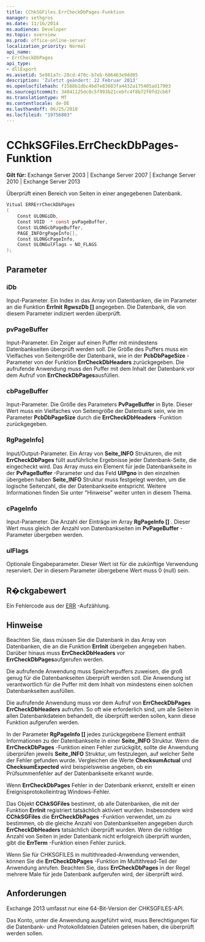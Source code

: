```yaml
---
title: CChkSGFiles.ErrCheckDbPages-Funktion
manager: sethgros
ms.date: 11/16/2014
ms.audience: Developer
ms.topic: overview
ms.prod: office-online-server
localization_priority: Normal
api_name:
- ErrCheckDbPages
api_type:
- dllExport
ms.assetid: 5e981a7c-28cd-470c-b7eb-606463e9dd05
description: 'Zuletzt geändert: 22 Februar 2013'
ms.openlocfilehash: f1588b1dbc4bd7e83683fa4432a175405ad17903
ms.sourcegitcommit: 34041125dc8c5f993b21cebfc4f8b72f0fd2cb6f
ms.translationtype: MT
ms.contentlocale: de-DE
ms.lasthandoff: 06/25/2018
ms.locfileid: "19756803"
---
```

# <a name="cchksgfileserrcheckdbpages-function"></a>CChkSGFiles.ErrCheckDbPages-Funktion

**Gilt für:** Exchange Server 2003 | Exchange Server 2007 | Exchange Server 2010 | Exchange Server 2013
  
Überprüft einen Bereich von Seiten in einer angegebenen Datenbank. 
  
```cs
Vitual ERRErrCheckDbPages  
(
    Const ULONGiDb,
    Const VOID  * const pvPageBuffer,
    Const ULONGcbPageBuffer,
    PAGE_INFOrgPageInfo[],
    Const ULONGcPageInfo,
    Const ULONGulFlags = NO_FLAGS
);

```

## <a name="parameters"></a>Parameter

### <a name="idb"></a>iDb
  
Input-Parameter. Ein Index in das Array von Datenbanken, die im Parameter an die Funktion **ErrInit** **RgwszDb []** angegeben. Die Datenbank, die von diesem Parameter indiziert werden überprüft. 
    
### <a name="pvpagebuffer"></a>pvPageBuffer 
  
Input-Parameter. Ein Zeiger auf einen Puffer mit mindestens Datenbankseiten überprüft werden soll. Die Größe des Puffers muss ein Vielfaches von Seitengröße der Datenbank, wie in der **PcbDbPageSize** -Parameter von der Funktion **ErrCheckDbHeaders** zurückgegeben. Die aufrufende Anwendung muss den Puffer mit dem Inhalt der Datenbank vor dem Aufruf von **ErrCheckDbPages**ausfüllen.
    
### <a name="cbpagebuffer"></a>cbPageBuffer
  
Input-Parameter. Die Größe des Parameters **PvPageBuffer** in Byte. Dieser Wert muss ein Vielfaches von Seitengröße der Datenbank sein, wie im Parameter **PcbDbPageSize** durch die **ErrCheckDbHeaders** -Funktion zurückgegeben. 
    
### <a name="rgpageinfo"></a>RgPageInfo] 
  
Input/Output-Parameter. Ein Array von **Seite\_INFO** Strukturen, die mit **ErrCheckDbPages** füllt ausführliche Ergebnisse jeder Datenbank-Seite, die eingecheckt wird. Das Array muss ein Element für jede Datenbankseite in der **PvPageBuffer** -Parameter und das Feld **UlPgno** in den einzelnen übergeben haben **Seite\_INFO** Struktur muss festgelegt werden, um die logische Seitenzahl, die der Datenbankseite entspricht. Weitere Informationen finden Sie unter "Hinweise" weiter unten in diesem Thema. 
    
### <a name="cpageinfo"></a>cPageInfo
  
Input-Parameter. Die Anzahl der Einträge im Array **RgPageInfo []** . Dieser Wert muss gleich der Anzahl von Datenbankseiten im **PvPageBuffer** -Parameter übergeben werden. 
    
### <a name="ulflags"></a>ulFlags 
  
Optionale Eingabeparameter. Dieser Wert ist für die zukünftige Verwendung reserviert. Der in diesem Parameter übergebene Wert muss 0 (null) sein.
    
## <a name="return-value"></a>R�ckgabewert

Ein Fehlercode aus der [ERR](cchksgfiles-err-enumeration.md) -Aufzählung. 
  
## <a name="remarks"></a>Hinweise

Beachten Sie, dass müssen Sie die Datenbank in das Array von Datenbanken, die an die Funktion **ErrInit** übergeben angegeben haben. Darüber hinaus muss **ErrCheckDbHeaders** vor **ErrCheckDbPages**aufgerufen werden.
  
Die aufrufende Anwendung muss Speicherpuffers zuweisen, die groß genug für die Datenbankseiten überprüft werden soll. Die Anwendung ist verantwortlich für die Puffer mit dem Inhalt von mindestens einen solchen Datenbankseiten ausfüllen. 
  
Die aufrufende Anwendung muss vor dem Aufruf von **ErrCheckDbPages** **ErrCheckDbHeaders** aufrufen. So oft wie erforderlich sind, um alle Seiten in allen Datenbankdateien behandelt, die überprüft werden sollen, kann diese Funktion aufgerufen werden.
  
In der Parameter **RgPageInfo []** jedes zurückgegebene Element enthält Informationen zu der Datenbankseite in einer **Seite\_INFO** Struktur. Wenn die **ErrCheckDbPages** -Funktion einen Fehler zurückgibt, sollte die Anwendung überprüfen jeweils **Seite\_INFO** Struktur, um festzulegen, auf welcher Seite der Fehler gefunden wurde. Vergleichen die Werte **ChecksumActual** und **ChecksumExpected** wird beispielsweise angeben, ob ein Prüfsummenfehler auf der Datenbankseite erkannt wurde. 
  
Wenn **ErrCheckDbPages** Fehler in der Datenbank erkennt, erstellt er einen Ereignisprotokolleintrag Windows-Fehler. 
  
Das Objekt **CChkSGFiles** bestimmt, ob alle Datenbanken, die mit der Funktion **ErrInit** registriert tatsächlich aktiviert wurden. Insbesondere wird **CChkSGFiles** die **ErrCheckDbPages** -Funktion verwendet, um zu bestimmen, ob die gleiche Anzahl von Datenbankseiten angegeben durch **ErrCheckDbHeaders** tatsächlich überprüft wurden. Wenn die richtige Anzahl von Seiten in jeder Datenbank nicht erfolgreich überprüft wurden, gibt die **ErrTerm** -Funktion einen Fehler zurück. 
  
Wenn Sie für CHKSGFILES in multithreaded-Anwendung verwenden, können Sie die **ErrCheckDbPages** -Funktion im Multithread-Teil der Anwendung anrufen. Beachten Sie, dass **ErrCheckDbPages** in der Regel mehrere Male für jede Datenbank aufgerufen wird, der überprüft wird. 
  
## <a name="requirements"></a>Anforderungen

Exchange 2013 umfasst nur eine 64-Bit-Version der CHKSGFILES-API.
  
Das Konto, unter die Anwendung ausgeführt wird, muss Berechtigungen für die Datenbank- und Protokolldateien Dateien gelesen haben, die überprüft werden sollen.
  

